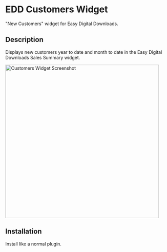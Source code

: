 # EDD Customers Widget

"New Customers" widget for Easy Digital Downloads.

## Description

Displays new customers year to date and month to date in the Easy Digital Downloads Sales Summary widget.

<img src="https://wpfusion.com/files/edd-customers-screenshot.jpeg" width="479" alt="Customers Widget Screenshot" />

## Installation

Install like a normal plugin.